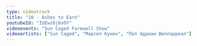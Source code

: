 ```yaml
---
type: videotrack
title: "10 - Ashes to Earn"
youtubeId: "IUEwz8j6vOY"
videoevents: "Sun Caged Farewell Show"
videoartists: ["Sun Caged", "Марсел Кунен", "Пол Адриан Вилларреал"]
---
```

